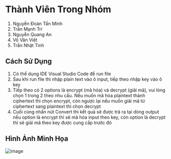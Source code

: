 # Thành Viên Trong Nhóm
1. Nguyễn Đoàn Tấn Minh
2. Trần Mạnh Trí
3. Nguyễn Quang An
4. Võ Văn Việt
5. Trần Nhật Tình

## Cách Sử Dụng
1. Có thể dụng IDE Visual Studio Code để run file
2. Sau khi run file thì nhập plain text vào ô input, tiếp theo nhập key vào ô key
4. Tiếp theo có 2 options là encrypt (mã hóa) và decrypt (giãi mã), vui lòng chọn 1 trong 2 theo nhu cầu. Nếu muốn mã hóa plaintext thành ciphertext thì chọn encrypt, còn ngược lại nếu muốn giãi mã từ ciphertext sang plaintext thì chọn decrypt
5. Cuối cùng nhấn nút Convert thì kết quả sẽ được trả ra tại dòng output nếu option là encrypt thì sẽ mã hóa input theo key, còn option là decrypt thì sẽ giải mã theo key được cung cấp trước đó

## Hình Ảnh Minh Họa
![image](https://github.com/Jinbaomin/PlayFair/assets/86481885/017a4b7e-f3b3-4e00-a795-cd932da98f5f)


